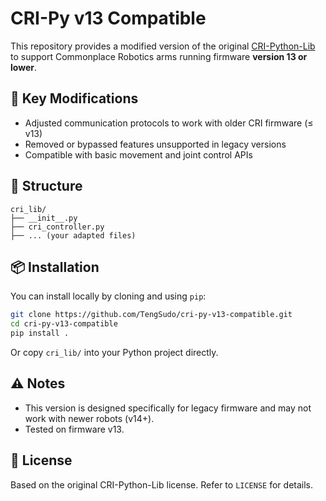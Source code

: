 # CRI-Py v13 Compatible

This repository provides a modified version of the original [CRI-Python-Lib](https://github.com/CommonplaceRobotics/CRI-Python-Lib) to support Commonplace Robotics arms running firmware **version 13 or lower**.

## 🔧 Key Modifications

- Adjusted communication protocols to work with older CRI firmware (≤ v13)
- Removed or bypassed features unsupported in legacy versions
- Compatible with basic movement and joint control APIs

## 📂 Structure

```
cri_lib/
├── __init__.py
├── cri_controller.py
├── ... (your adapted files)
```

## 📦 Installation

You can install locally by cloning and using `pip`:

```bash
git clone https://github.com/TengSudo/cri-py-v13-compatible.git
cd cri-py-v13-compatible
pip install .
```

Or copy `cri_lib/` into your Python project directly.

## ⚠️ Notes

- This version is designed specifically for legacy firmware and may not work with newer robots (v14+).
- Tested on firmware v13.

## 📄 License

Based on the original CRI-Python-Lib license. Refer to `LICENSE` for details.
